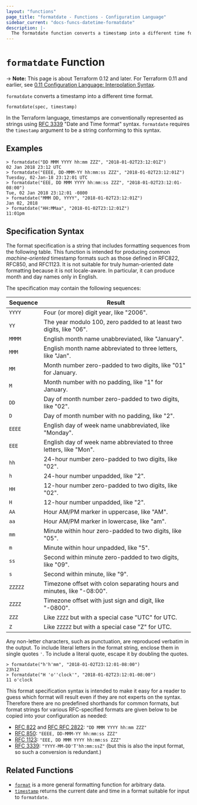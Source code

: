 ```yaml
---
layout: "functions"
page_title: "formatdate - Functions - Configuration Language"
sidebar_current: "docs-funcs-datetime-formatdate"
description: |-
  The formatdate function converts a timestamp into a different time format.
---
```


# `formatdate` Function

-> **Note:** This page is about Terraform 0.12 and later. For Terraform 0.11 and
earlier, see
[0.11 Configuration Language: Interpolation Syntax](../../configuration-0-11/interpolation.html).

`formatdate` converts a timestamp into a different time format.

```hcl
formatdate(spec, timestamp)
```

In the Terraform language, timestamps are conventionally represented as
strings using [RFC 3339](https://tools.ietf.org/html/rfc3339)
"Date and Time format" syntax. `formatdate` requires the `timestamp` argument
to be a string conforming to this syntax.

## Examples

```
> formatdate("DD MMM YYYY hh:mm ZZZ", "2018-01-02T23:12:01Z")
02 Jan 2018 23:12 UTC
> formatdate("EEEE, DD-MMM-YY hh:mm:ss ZZZ", "2018-01-02T23:12:01Z")
Tuesday, 02-Jan-18 23:12:01 UTC
> formatdate("EEE, DD MMM YYYY hh:mm:ss ZZZ", "2018-01-02T23:12:01-08:00")
Tue, 02 Jan 2018 23:12:01 -0800
> formatdate("MMM DD, YYYY", "2018-01-02T23:12:01Z")
Jan 02, 2018
> formatdate("HH:MMaa", "2018-01-02T23:12:01Z")
11:01pm
```

## Specification Syntax

The format specification is a string that includes formatting sequences from
the following table. This function is intended for producing common
_machine-oriented_ timestamp formats such as those defined in RFC822, RFC850,
and RFC1123. It is not suitable for truly human-oriented date formatting
because it is not locale-aware. In particular, it can produce month and day
names only in English.

The specification may contain the following sequences:

| Sequence  | Result                                                                   |
| --------- | ------------------------------------------------------------------------ |
| `YYYY`    | Four (or more) digit year, like "2006".                                  |
| `YY`      | The year modulo 100, zero padded to at least two digits, like "06".      |
| `MMMM`    | English month name unabbreviated, like "January".                        |
| `MMM`     | English month name abbreviated to three letters, like "Jan".             |
| `MM`      | Month number zero-padded to two digits, like "01" for January.           |
| `M`       | Month number with no padding, like "1" for January.                      |
| `DD`      | Day of month number zero-padded to two digits, like "02".                |
| `D`       | Day of month number with no padding, like "2".                           |
| `EEEE`    | English day of week name unabbreviated, like "Monday".                   |
| `EEE`     | English day of week name abbreviated to three letters, like "Mon".       |
| `hh`      | 24-hour number zero-padded to two digits, like "02".                     |
| `h`       | 24-hour number unpadded, like "2".                                       |
| `HH`      | 12-hour number zero-padded to two digits, like "02".                     |
| `H`       | 12-hour number unpadded, like "2".                                       |
| `AA`      | Hour AM/PM marker in uppercase, like "AM".                               |
| `aa`      | Hour AM/PM marker in lowercase, like "am".                               |
| `mm`      | Minute within hour zero-padded to two digits, like "05".                 |
| `m`       | Minute within hour unpadded, like "5".                                   |
| `ss`      | Second within minute zero-padded to two digits, like "09".               |
| `s`       | Second within minute, like "9".                                          |
| `ZZZZZ`   | Timezone offset with colon separating hours and minutes, like "-08:00".  |
| `ZZZZ`    | Timezone offset with just sign and digit, like "-0800".                  |
| `ZZZ`     | Like `ZZZZ` but with a special case "UTC" for UTC.                       |
| `Z`       | Like `ZZZZZ` but with a special case "Z" for UTC.                        |

Any non-letter characters, such as punctuation, are reproduced verbatim in the
output. To include literal letters in the format string, enclose them in single
quotes `'`. To include a literal quote, escape it by doubling the quotes.

```
> formatdate("h'h'mm", "2018-01-02T23:12:01-08:00")
23h12
> formatdate("H 'o''clock'", "2018-01-02T23:12:01-08:00")
11 o'clock
```

This format specification syntax is intended to make it easy for a reader
to guess which format will result even if they are not experts on the syntax.
Therefore there are no predefined shorthands for common formats, but format
strings for various RFC-specified formats are given below to be copied into your
configuration as needed:

- [RFC 822](https://tools.ietf.org/html/rfc822#section-5) and
  [RFC RFC 2822](https://tools.ietf.org/html/rfc2822#section-3.3):
  `"DD MMM YYYY hh:mm ZZZ"`
- [RFC 850](https://tools.ietf.org/html/rfc850#section-2.1.4):
  `"EEEE, DD-MMM-YY hh:mm:ss ZZZ"`
- [RFC 1123](https://tools.ietf.org/html/rfc1123#section-5.2.14):
  `"EEE, DD MMM YYYY hh:mm:ss ZZZ"`
- [RFC 3339](https://tools.ietf.org/html/rfc3339):
  `"YYYY-MM-DD'T'hh:mm:ssZ"` (but this is also the input format, so such a
  conversion is redundant.)

## Related Functions

* [`format`](./format.html) is a more general formatting function for arbitrary
  data.
* [`timestamp`](./timestamp.html) returns the current date and time in a format
  suitable for input to `formatdate`.
